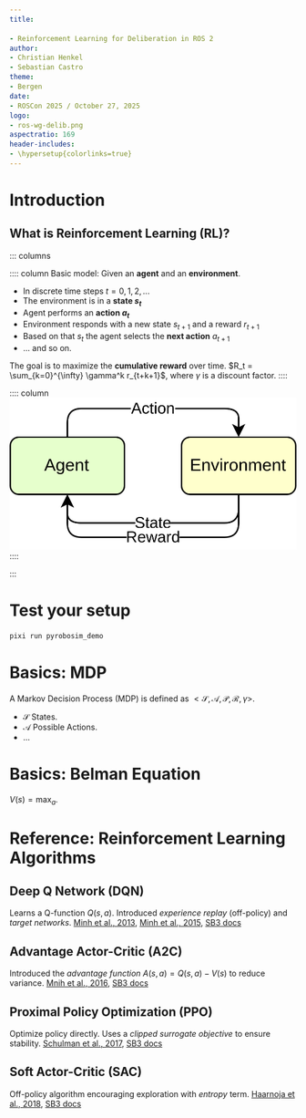 ```yaml
---
title:

- Reinforcement Learning for Deliberation in ROS 2
author:
- Christian Henkel
- Sebastian Castro
theme:
- Bergen
date:
- ROSCon 2025 / October 27, 2025
logo:
- ros-wg-delib.png
aspectratio: 169
header-includes:
- \hypersetup{colorlinks=true}
---
```


# Introduction
<!-- Build with `pandoc -t beamer main.md -o main.pdf` -->
<!-- https://pandoc.org/MANUAL.html#variables-for-beamer-slides -->

## What is Reinforcement Learning (RL)?

::: columns

:::: column
Basic model:
Given an __agent__ and an __environment__.

- In discrete time steps $t = 0, 1, 2, ...$
- The environment is in a __state $s_t$__
- Agent performs an __action $a_t$__
- Environment responds with a new state $s_{t+1}$ and a reward $r_{t+1}$
- Based on that $s_t$ the agent selects the __next action__ $a_{t+1}$
- ... and so on.

The goal is to maximize the __cumulative reward__ over time.
$R_t = \sum_{k=0}^{\infty} \gamma^k r_{t+k+1}$, where $\gamma$ is a discount factor.
::::

:::: column
![Agent Environment Interaction](agent-env.drawio.png)
::::

:::

# Test your setup

```bash
pixi run pyrobosim_demo
```

# Basics: MDP

A Markov Decision Process (MDP) is defined as $< \mathcal{S}, \mathcal{A}, \mathcal{P}, \mathcal{R}, \gamma >$.

- $\mathcal{S}$ States.
- $\mathcal{A}$ Possible Actions.
- ...

# Basics: Belman Equation

$V(s) = \max_a {   }$.

# Reference: Reinforcement Learning Algorithms

## Deep Q Network (DQN)

Learns a Q-function $Q(s, a)$.
Introduced *experience replay* (off-policy) and *target networks*.
[Minh et al., 2013](https://arxiv.org/abs/1312.5602), [Minh et al., 2015](https://www.nature.com/articles/nature14236), [SB3 docs](https://stable-baselines3.readthedocs.io/en/master/modules/dqn.html)

## Advantage Actor-Critic (A2C)

Introduced the *advantage function* $A(s, a) = Q(s, a) - V(s)$ to reduce variance.
[Mnih et al., 2016](https://arxiv.org/abs/1602.01783), [SB3 docs](https://stable-baselines3.readthedocs.io/en/master/modules/a2c.html)

## Proximal Policy Optimization (PPO)

Optimize policy directly. Uses a *clipped surrogate objective* to ensure stability.
[Schulman et al., 2017](https://arxiv.org/abs/1707.06347), [SB3 docs](https://stable-baselines3.readthedocs.io/en/master/modules/ppo.html)

## Soft Actor-Critic (SAC)

Off-policy algorithm encouraging exploration with *entropy* term.
[Haarnoja et al., 2018](https://arxiv.org/abs/1801.01290), [SB3 docs](https://stable-baselines3.readthedocs.io/en/master/modules/sac.html)
